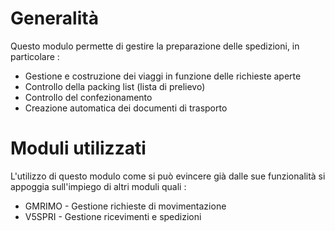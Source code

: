 # Generalità
 Questo modulo permette di gestire la preparazione delle spedizioni, in particolare : 

 * Gestione e costruzione dei viaggi in funzione delle richieste aperte
 * Controllo della packing list (lista di prelievo)
 * Controllo del confezionamento
 * Creazione automatica dei documenti di trasporto

# Moduli utilizzati
 L'utilizzo di questo modulo come si può evincere già dalle sue funzionalità si appoggia sull'impiego di altri moduli quali : 

 * GMRIMO - Gestione richieste di movimentazione
 * V5SPRI - Gestione ricevimenti e spedizioni

